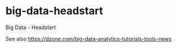 # big-data-headstart
Big Data - Headstart

See also https://dzone.com/big-data-analytics-tutorials-tools-news
